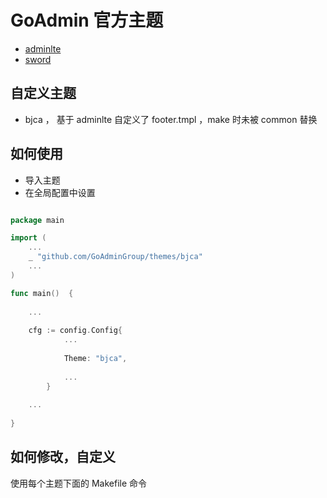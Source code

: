 # GoAdmin 官方主题

- [adminlte](https://github.com/GoAdminGroup/themes/tree/master/adminlte)
- [sword](https://github.com/GoAdminGroup/themes/tree/master/sword)

## 自定义主题
 - bjca ， 基于 adminlte 自定义了 footer.tmpl ，make 时未被 common 替换

## 如何使用

- 导入主题
- 在全局配置中设置

```go

package main

import (
	...
	_ "github.com/GoAdminGroup/themes/bjca"
	...
)

func main()  {
	
	...
	
	cfg := config.Config{
    		...
    		
    		Theme: "bjca",
    		
    		...
    	}
	
	...
 
}

```

## 如何修改，自定义

使用每个主题下面的 Makefile 命令